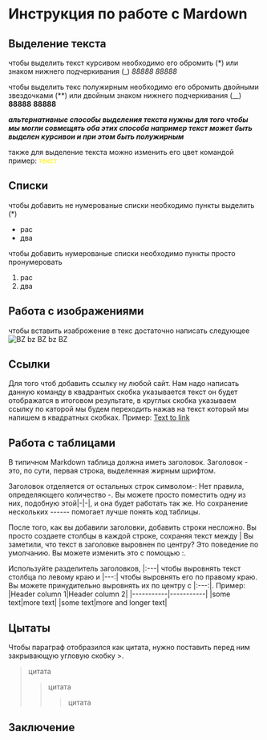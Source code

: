 # Инструкция по работе с Mardown

## Выделение текста

чтобы выделить текст курсивом необходимо его обромить (*) или знаком нижнего подчеркивания (_)
_88888_
*88888*

чтобы выделить текс полужирным необходимо его обромить двойными звездочками (**) или двойным знаком нижнего подчеркивания (__)
__88888__
**88888**

_**альтернативные способы выделения текста нужны для того чтобы мы могли совмещять оба этих способа например текст может быть выделен курсивои и при этом быть полужирным**_

также для выделение текста можно изменить его цвет командой
пример:
<span style="color:#fff000"> текст </span>
## Списки

чтобы добавить не нумерованые списки необходимо пункты выделить (*)
* рас
* два

чтобы добавить нумерованые списки необходимо пункты просто пронумеровать 
1. рас
2. два

## Работа с изображениями

чтобы вставить изаброжение в текс достаточно написать следующее 
![BZ bz BZ bz BZ](bee.jpg)

## Ссылки 

Для того чтоб добавить ссылку ну любой сайт. Нам надо написать данную команду в квадрантых скобка указывается текст он будет отображатся в итоговом результате, в круглых скобка указываем ссылку по каторой мы будем переходить нажав на текст который мы напишем в квадратных скобках. 
Пример:
[Text to link](https://link-url.com)

## Работа с таблицами

В типичном Markdown таблица должна иметь заголовок. Заголовок - это, по сути, первая строка, выделенная жирным шрифтом.

Заголовок отделяется от остальных строк символом-:
Нет правила, определяющего количество -. Вы можете просто поместить одну из них, подобную этой|-|-|, и она будет работать так же. Но сохранение нескольких ------ помогает лучше понять код таблицы.

После того, как вы добавили заголовки, добавить строки несложно. Вы просто создаете столбцы в каждой строке, сохраняя текст между |
Вы заметили, что текст в заголовке выровнен по центру? Это поведение по умолчанию. Вы можете изменить это с помощью :.

Используйте разделитель заголовков, |:---| чтобы выровнять текст столбца по левому краю и |---:| чтобы выровнять его по правому краю. Вы можете принудительно выровнять их по центру с |:---:|.
Пример:
|Header column 1|Header column 2|
|-----------|-----------|
|some text|more text|
|some text|more and longer text|
## Цытаты

Чтобы параграф отобразился как цитата, нужно поставить перед ним закрывающую угловую скобку >.
> цитата
>>цитата
>>>цитата

## Заключение
